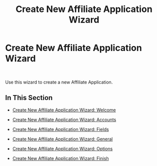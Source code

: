 ﻿---
title: Create New Affiliate Application Wizard
TOCTitle: Create New Affiliate Application Wizard
ms:assetid: d4c3d744-a800-4266-8d03-097d1a39a60b
ms:mtpsurl: https://msdn.microsoft.com/en-us/library/Bb743688(v=BTS.80)
ms:contentKeyID: 51531494
ms.date: 08/30/2017
mtps_version: v=BTS.80
---

# Create New Affiliate Application Wizard

 

Use this wizard to create a new Affiliate Application.

## In This Section

  - [Create New Affiliate Application Wizard: Welcome](create-new-affiliate-application-wizard-welcome.md)

  - [Create New Affiliate Application Wizard: Accounts](create-new-affiliate-application-wizard-accounts.md)

  - [Create New Affiliate Application Wizard: Fields](create-new-affiliate-application-wizard-fields.md)

  - [Create New Affiliate Application Wizard: General](create-new-affiliate-application-wizard-general.md)

  - [Create New Affiliate Application Wizard: Options](create-new-affiliate-application-wizard-options.md)

  - [Create New Affiliate Application Wizard: Finish](create-new-affiliate-application-wizard-finish.md)

